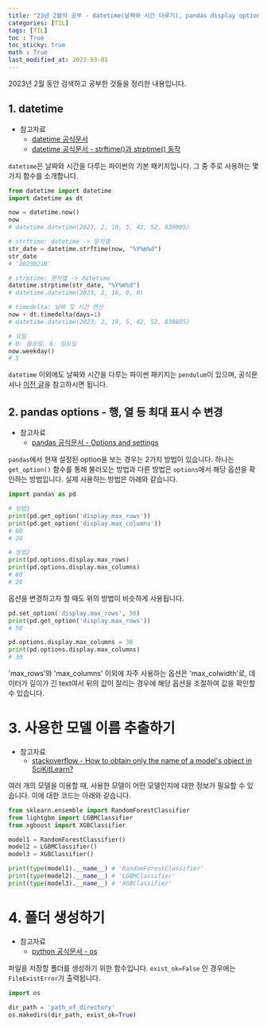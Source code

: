 ```yaml
---
title: "23년 2월의 공부 - datetime(날짜와 시간 다루기), pandas display options, 모델 이름 추출,  directory 생성"
categories: [TIL]
tags: [TIL]
toc : True
toc_sticky: true
math : True
last_modified_at: 2023-03-01
---
```


2023년 2월 동안 검색하고 공부한 것들을 정리한 내용입니다.   

## 1. datetime
* 참고자료
    - [datetime 공식문서](https://docs.python.org/ko/3/library/datetime.html#)
    - [datetime 공식문서 - strftime()과 strptime() 동작](https://docs.python.org/ko/3/library/datetime.html#)

`datetime`은 날짜와 시간을 다루는 파이썬의 기본 패키지입니다. 그 중 주로 사용하는 몇 가지 함수를 소개합니다.

```py
from datetime import datetime
import datetime as dt

now = datetime.now()
now
# datetime.datetime(2023, 2, 18, 5, 42, 52, 830805)

# strftime: datetime -> 문자열
str_date = datetime.strftime(now, "%Y%m%d")
str_date
# '20230218'

# strptime: 문자열 -> datetime
datetime.strptime(str_date, "%Y%m%d")
# datetime.datetime(2023, 2, 18, 0, 0)

# timedelta: 날짜 및 시간 연산
now + dt.timedelta(days=1)
# datetime.datetime(2023, 2, 19, 5, 42, 52, 830805)

# 요일
# 0: 월요일, 6: 일요일
now.weekday()
# 5
```
`datetime` 이외에도 날짜와 시간을 다루는 파이썬 패키지는 `pendulum`이 있으며, 공식문서나 [이전 글](https://hyanggonjin.github.io/posts/pendulum_manipulation_datetimes/)을 참고하시면 됩니다.



## 2. pandas options - 행, 열 등 최대 표시 수 변경
* 참고자료
    - [pandas 공식문서 - Options and settings](https://pandas.pydata.org/docs/user_guide/options.html)

`pandas`에서 현재 설정된 option을 보는 경우는 2가지 방법이 있습니다. 하나는 `get_option()` 함수를 통해 불러오는 방법과 다른 방법은 `options`에서 해당 옵션을 확인하는 방법입니다. 실제 사용하는 방법은 아래와 같습니다.

```py
import pandas as pd

# 방법1
print(pd.get_option('display.max_rows'))
print(pd.get_option('display.max_columns'))
# 60
# 20

# 방법2
print(pd.options.display.max_rows)
print(pd.options.display.max_columns)
# 60
# 20
```

옵션을 변경하고자 할 때도 위의 방법이 비슷하게 사용됩니다.

```py
pd.set_option('display.max_rows', 50)
print(pd.get_option('display.max_rows'))
# 50

pd.options.display.max_columns = 30
print(pd.options.display.max_columns)
# 30
```

'max_rows'와 'max_columns' 이외에 자주 사용하는 옵션은 'max_colwidth'로, 데이터가 길이가 긴 text여서 뒤의 값이 잘리는 경우에 해당 옵션을 조절하여 값을 확인할 수 있습니다.


# 3. 사용한 모델 이름 추출하기
* 참고자료
    - [stackoverflow - How to obtain only the name of a model's object in SciKitLearn?](https://stackoverflow.com/questions/52763325/how-to-obtain-only-the-name-of-a-models-object-in-scikitlearn)

여러 개의 모델을 이용할 때, 사용한 모델이 어떤 모델인지에 대한 정보가 필요할 수 있습니다. 이에 대한 코드는 아래와 같습니다.

```py
from sklearn.ensemble import RandomForestClassifier
from lightgbm import LGBMClassifier
from xgboost import XGBClassifier

model1 = RandomForestClassifier()
model2 = LGBMClassifier()
model3 = XGBClassifier()

print(type(model1).__name__) # 'RandomForestClassifier'
print(type(model2).__name__) # 'LGBMClassifier'
print(type(model3).__name__) # 'XGBClassifier'
```

# 4. 폴더 생성하기
* 참고자료
    - [python 공식문서 - os](https://docs.python.org/3/library/os.html)

파일을 저장할 폴더를 생성하기 위한 함수입니다. `exist_ok=False` 인 경우에는 `FileExistError`가 출력됩니다.

```py
import os

dir_path = 'path_of_directory'
os.makedirs(dir_path, exist_ok=True) 
```